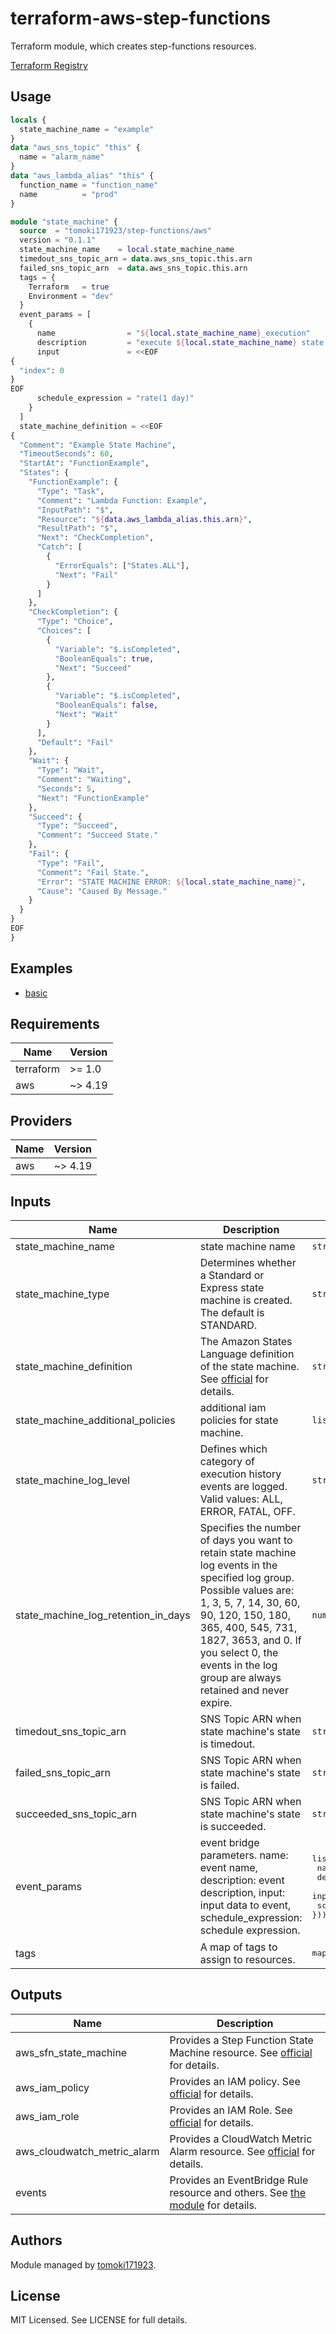 # terraform-aws-step-functions

Terraform module, which creates step-functions resources.

[Terraform Registry](https://registry.terraform.io/modules/tomoki171923/step-functions/aws/latest)

## Usage

```terraform
locals {
  state_machine_name = "example"
}
data "aws_sns_topic" "this" {
  name = "alarm_name"
}
data "aws_lambda_alias" "this" {
  function_name = "function_name"
  name          = "prod"
}

module "state_machine" {
  source  = "tomoki171923/step-functions/aws"
  version = "0.1.1"
  state_machine_name    = local.state_machine_name
  timedout_sns_topic_arn = data.aws_sns_topic.this.arn
  failed_sns_topic_arn  = data.aws_sns_topic.this.arn
  tags = {
    Terraform   = true
    Environment = "dev"
  }
  event_params = [
    {
      name                = "${local.state_machine_name}_execution"
      description         = "execute ${local.state_machine_name} state machine."
      input               = <<EOF
{
  "index": 0
}
EOF
      schedule_expression = "rate(1 day)"
    }
  ]
  state_machine_definition = <<EOF
{
  "Comment": "Example State Machine",
  "TimeoutSeconds": 60,
  "StartAt": "FunctionExample",
  "States": {
    "FunctionExample": {
      "Type": "Task",
      "Comment": "Lambda Function: Example",
      "InputPath": "$",
      "Resource": "${data.aws_lambda_alias.this.arn}",
      "ResultPath": "$",
      "Next": "CheckCompletion",
      "Catch": [
        {
          "ErrorEquals": ["States.ALL"],
          "Next": "Fail"
        }
      ]
    },
    "CheckCompletion": {
      "Type": "Choice",
      "Choices": [
        {
          "Variable": "$.isCompleted",
          "BooleanEquals": true,
          "Next": "Succeed"
        },
        {
          "Variable": "$.isCompleted",
          "BooleanEquals": false,
          "Next": "Wait"
        }
      ],
      "Default": "Fail"
    },
    "Wait": {
      "Type": "Wait",
      "Comment": "Waiting",
      "Seconds": 5,
      "Next": "FunctionExample"
    },
    "Succeed": {
      "Type": "Succeed",
      "Comment": "Succeed State."
    },
    "Fail": {
      "Type": "Fail",
      "Comment": "Fail State.",
      "Error": "STATE MACHINE ERROR: ${local.state_machine_name}",
      "Cause": "Caused By Message."
    }
  }
}
EOF
}

```

## Examples

* [basic](https://github.com/tomoki171923/terraform-aws-step-functions/tree/main/examples/basic/)

## Requirements

| Name      | Version |
| --------- | ------- |
| terraform | >= 1.0  |
| aws       | ~> 4.19 |

## Providers

| Name | Version |
| ---- | ------- |
| aws  | ~> 4.19 |

## Inputs

| Name                                | Description                                                                                                                                                                                                                                                                                    | Type                                                                                                                           | Default      | Required |
| ----------------------------------- | ---------------------------------------------------------------------------------------------------------------------------------------------------------------------------------------------------------------------------------------------------------------------------------------------- | ------------------------------------------------------------------------------------------------------------------------------ | ------------ | :------: |
| state_machine_name                  | state machine name                                                                                                                                                                                                                                                                             | `string` | ``           |   yes    |
| state_machine_type                  | Determines whether a Standard or Express state machine is created. The default is STANDARD.                                                                                                                                                                                                    | `string` | `"STANDARD"` |   yes    |
| state_machine_definition            | The Amazon States Language definition of the state machine. See [official](https://docs.aws.amazon.com/step-functions/latest/dg/concepts-amazon-states-language.html) for details.                                                                                                             | `string` | ``           |   yes    |
| state_machine_additional_policies   | additional iam policies for state machine.                                                                                                                                                                                                                                                     | `list(string)` | `[]` |    no    |
| state_machine_log_level             | Defines which category of execution history events are logged. Valid values: ALL, ERROR, FATAL, OFF.                                                                                                                                                                                           | `string` | `"ALL"` |    no    |
| state_machine_log_retention_in_days | Specifies the number of days you want to retain state machine log events in the specified log group. Possible values are: 1, 3, 5, 7, 14, 30, 60, 90, 120, 150, 180, 365, 400, 545, 731, 1827, 3653, and 0. If you select 0, the events in the log group are always retained and never expire. | `number` | `120` |    no    |
| timedout_sns_topic_arn              | SNS Topic ARN when state machine's state is timedout.                                                                                                                                                                                                                                          | `string` | null         |    no    |
| failed_sns_topic_arn                | SNS Topic ARN when state machine's state is failed.                                                                                                                                                                                                                                            | `string` | null         |    no    |
| succeeded_sns_topic_arn             | SNS Topic ARN when state machine's state is succeeded.                                                                                                                                                                                                                                         | `string` | null         |    no    |
| event_params                        | event bridge parameters. name: event name, description: event description, input: input data to event, schedule_expression: schedule expression.                                                                                                                                               | <pre>list(object({<br> name = string<br> description = string<br> input = string<br> schedule_expression = string<br>}))</pre> | null         |    no    |
| tags                                | A map of tags to assign to resources.                                                                                                                                                                                                                                                          | <pre>map(string)</pre>                                                                                                         | {}           |    no    |

## Outputs

| Name                        | Description                                                                                                                                                                   |
| --------------------------- | ----------------------------------------------------------------------------------------------------------------------------------------------------------------------------- |
| aws_sfn_state_machine       | Provides a Step Function State Machine resource. See [official](https://registry.terraform.io/providers/hashicorp/aws/latest/docs/resources/sfn_state_machine) for details.   |
| aws_iam_policy              | Provides an IAM policy. See [official](https://registry.terraform.io/providers/hashicorp/aws/latest/docs/resources/iam_policy) for details.                                   |
| aws_iam_role                | Provides an IAM Role. See [official](https://registry.terraform.io/modules/terraform-aws-modules/iam/aws/latest/submodules/iam-assumable-role) for details.                   |
| aws_cloudwatch_metric_alarm | Provides a CloudWatch Metric Alarm resource. See [official](https://registry.terraform.io/providers/hashicorp/aws/latest/docs/resources/cloudwatch_metric_alarm) for details. |
| events                      | Provides an EventBridge Rule resource and others. See [the module](https://github.com/tomoki171923/terraform-aws-step-functions/tree/main/modules/events/) for details.       |

## Authors

Module managed by [tomoki171923](https://github.com/tomoki171923).

## License

MIT Licensed. See LICENSE for full details.
